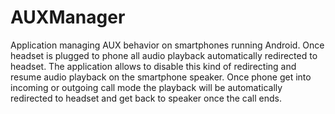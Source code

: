 AUXManager
==========

Application managing AUX behavior on smartphones running Android.
Once headset is plugged to phone all audio playback automatically redirected to headset.
The application allows to disable this kind of redirecting and resume audio playback on the smartphone speaker.
Once phone get into incoming or outgoing call mode the playback will be automatically redirected to headset and get back to speaker once the call ends.
